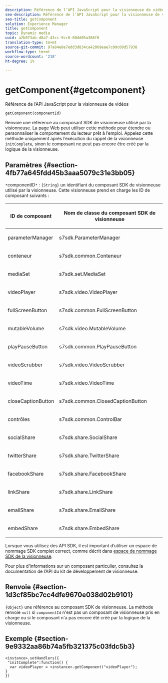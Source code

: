 ```yaml
---
description: Référence de l’API JavaScript pour la visionneuse de vidéos
seo-description: Référence de l’API JavaScript pour la visionneuse de vidéos
seo-title: getComponent
solution: Experience Manager
title: getComponent
topic: Dynamic media
uuid: a2b073ab-d8a7-43cc-9cc8-80dd05a386f0
translation-type: tm+mt
source-git-commit: 97a84e8e7edd3d834ca42069eae7c09c00d57938
workflow-type: tm+mt
source-wordcount: '218'
ht-degree: 1%

---
```



# getComponent{#getcomponent}

Référence de l’API JavaScript pour la visionneuse de vidéos

`getComponent(componentId)`

Renvoie une référence au composant SDK de visionneuse utilisé par la visionneuse. La page Web peut utiliser cette méthode pour étendre ou personnaliser le comportement du lecteur prêt à l’emploi. Appelez cette méthode uniquement après l’exécution du rappel de la visionneuse `initComplete`, sinon le composant ne peut pas encore être créé par la logique de la visionneuse.

## Paramètres {#section-4fb77a645fdd45b3aaa5079c31e3bb05}

`*`componentID`*`  :  `{String}` un identifiant du composant SDK de visionneuse utilisé par la visionneuse. Cette visionneuse prend en charge les ID de composant suivants :

<table id="table_7B5DD9303EF44ADD847B13FFEAD135D9"> 
 <thead> 
  <tr> 
   <th colname="col1" class="entry"> <p>ID de composant </p> </th> 
   <th colname="col2" class="entry"> <p>Nom de classe du composant SDK de visionneuse </p> </th> 
  </tr> 
 </thead>
 <tbody> 
  <tr> 
   <td colname="col1"> <p> <span class="codeph"> parameterManager  </span> </p> </td> 
   <td colname="col2"> <p> <span class="codeph"> s7sdk.ParameterManager  </span> </p> </td> 
  </tr> 
  <tr> 
   <td colname="col1"> <p> <span class="codeph"> conteneur </span> </p> </td> 
   <td colname="col2"> <p> <span class="codeph"> s7sdk.common.Conteneur  </span> </p> </td> 
  </tr> 
  <tr> 
   <td colname="col1"> <p> <span class="codeph"> mediaSet  </span> </p> </td> 
   <td colname="col2"> <p> <span class="codeph"> s7sdk.set.MediaSet  </span> </p> </td> 
  </tr> 
  <tr> 
   <td colname="col1"> <p> <span class="codeph"> videoPlayer  </span> </p> </td> 
   <td colname="col2"> <p> <span class="codeph"> s7sdk.video.VideoPlayer  </span> </p> </td> 
  </tr> 
  <tr> 
   <td colname="col1"> <p> <span class="codeph"> fullScreenButton  </span> </p> </td> 
   <td colname="col2"> <p> <span class="codeph"> s7sdk.common.FullScreenButton  </span> </p> </td> 
  </tr> 
  <tr> 
   <td colname="col1"> <p> <span class="codeph"> mutableVolume  </span> </p> </td> 
   <td colname="col2"> <p> <span class="codeph"> s7sdk.video.MutableVolume  </span> </p> </td> 
  </tr> 
  <tr> 
   <td colname="col1"> <p> <span class="codeph"> playPauseButton  </span> </p> </td> 
   <td colname="col2"> <p> <span class="codeph"> s7sdk.common.PlayPauseButton  </span> </p> </td> 
  </tr> 
  <tr> 
   <td colname="col1"> <p> <span class="codeph"> videoScrubber  </span> </p> </td> 
   <td colname="col2"> <p> <span class="codeph"> s7sdk.video.VideoScrubber  </span> </p> </td> 
  </tr> 
  <tr> 
   <td colname="col1"> <p> <span class="codeph"> videoTime  </span> </p> </td> 
   <td colname="col2"> <p> <span class="codeph"> s7sdk.video.VideoTime  </span> </p> </td> 
  </tr> 
  <tr> 
   <td colname="col1"> <p> <span class="codeph"> closeCaptionButton  </span> </p> </td> 
   <td colname="col2"> <p> <span class="codeph"> s7sdk.common.ClosedCaptionButton  </span> </p> </td> 
  </tr> 
  <tr> 
   <td colname="col1"> <p> <span class="codeph"> contrôles </span> </p> </td> 
   <td colname="col2"> <p> <span class="codeph"> s7sdk.common.ControlBar  </span> </p> </td> 
  </tr> 
  <tr> 
   <td colname="col1"> <p> <span class="codeph"> socialShare  </span> </p> </td> 
   <td colname="col2"> <p> <span class="codeph"> s7sdk.share.SocialShare  </span> </p> </td> 
  </tr> 
  <tr> 
   <td colname="col1"> <p> <span class="codeph"> twitterShare  </span> </p> </td> 
   <td colname="col2"> <p> <span class="codeph"> s7sdk.share.TwitterShare  </span> </p> </td> 
  </tr> 
  <tr> 
   <td colname="col1"> <p> <span class="codeph"> facebookShare  </span> </p> </td> 
   <td colname="col2"> <p> <span class="codeph"> s7sdk.share.FacebookShare  </span> </p> </td> 
  </tr> 
  <tr> 
   <td colname="col1"> <p> <span class="codeph"> linkShare  </span> </p> </td> 
   <td colname="col2"> <p> <span class="codeph"> s7sdk.share.LinkShare  </span> </p> </td> 
  </tr> 
  <tr> 
   <td colname="col1"> <p> <span class="codeph"> emailShare  </span> </p> </td> 
   <td colname="col2"> <p> <span class="codeph"> s7sdk.share.EmailShare  </span> </p> </td> 
  </tr> 
  <tr> 
   <td colname="col1"> <p> <span class="codeph"> embedShare  </span> </p> </td> 
   <td colname="col2"> <p> <span class="codeph"> s7sdk.share.EmbedShare  </span> </p> </td> 
  </tr> 
 </tbody> 
</table>

Lorsque vous utilisez des API SDK, il est important d’utiliser un espace de nommage SDK complet correct, comme décrit dans [espace de nommage SDK de la visionneuse](../../../c-html5-s7-aem-asset-viewers/c-html5-video-reference/r-html5-video-viewer-20-namespace.md#concept-679bfabb3e3e4c12a285c4e9c4144153).

Pour plus d’informations sur un composant particulier, consultez la documentation de l’API du kit de développement de visionneuse.

## Renvoie {#section-1d3cf85bc7cc4dfe9670e038d02b9101}

`{Object}` une référence au composant SDK de visionneuse. La méthode renvoie `null` si `componentId` n&#39;est pas un composant de visionneuse pris en charge ou si le composant n&#39;a pas encore été créé par la logique de la visionneuse.

## Exemple {#section-9e9332aa86b74a5fb321375c03fdc5b3}

```
<instance>.setHandlers({ 
 "initComplete":function() { 
  var videoPlayer = <instance>.getComponent("videoPlayer"); 
} 
})
```

